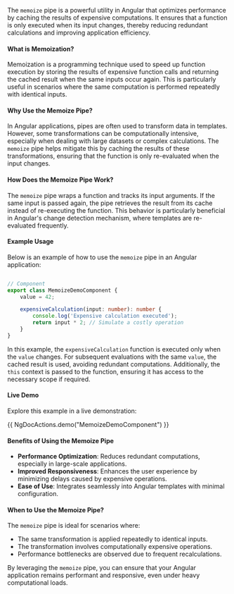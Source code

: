 

The `memoize` pipe is a powerful utility in Angular that optimizes performance by caching the results of expensive computations. It ensures that a function is only executed when its input changes, thereby reducing redundant calculations and improving application efficiency.

#### What is Memoization?

Memoization is a programming technique used to speed up function execution by storing the results of expensive function calls and returning the cached result when the same inputs occur again. This is particularly useful in scenarios where the same computation is performed repeatedly with identical inputs.

#### Why Use the Memoize Pipe?

In Angular applications, pipes are often used to transform data in templates. However, some transformations can be computationally intensive, especially when dealing with large datasets or complex calculations. The `memoize` pipe helps mitigate this by caching the results of these transformations, ensuring that the function is only re-evaluated when the input changes.

#### How Does the Memoize Pipe Work?

The `memoize` pipe wraps a function and tracks its input arguments. If the same input is passed again, the pipe retrieves the result from its cache instead of re-executing the function. This behavior is particularly beneficial in Angular's change detection mechanism, where templates are re-evaluated frequently.

#### Example Usage

Below is an example of how to use the `memoize` pipe in an Angular application:

```html name="component.html" file="./demo/memoize-demo/snippets.html" 

```



```typescript name="component.ts"
// Component
export class MemoizeDemoComponent {
    value = 42;

    expensiveCalculation(input: number): number {
        console.log('Expensive calculation executed');
        return input * 2; // Simulate a costly operation
    }
}
```

In this example, the `expensiveCalculation` function is executed only when the `value` changes. For subsequent evaluations with the same `value`, the cached result is used, avoiding redundant computations. Additionally, the `this` context is passed to the function, ensuring it has access to the necessary scope if required.

#### Live Demo

Explore this example in a live demonstration:

{{ NgDocActions.demo("MemoizeDemoComponent") }}

#### Benefits of Using the Memoize Pipe

- **Performance Optimization**: Reduces redundant computations, especially in large-scale applications.
- **Improved Responsiveness**: Enhances the user experience by minimizing delays caused by expensive operations.
- **Ease of Use**: Integrates seamlessly into Angular templates with minimal configuration.

#### When to Use the Memoize Pipe?

The `memoize` pipe is ideal for scenarios where:

- The same transformation is applied repeatedly to identical inputs.
- The transformation involves computationally expensive operations.
- Performance bottlenecks are observed due to frequent recalculations.

By leveraging the `memoize` pipe, you can ensure that your Angular application remains performant and responsive, even under heavy computational loads.

